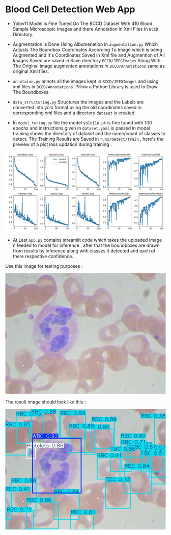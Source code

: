 # Blood Cell Detection Web App

- Yolov11 Model is Fine Tuned On The BCCD Dataset With 410 Blood Sample Microscopic Images and there Annotation in Xml Files In `BCCD` Directory.

- Augmentation is Done Using Albumenation in `augmentation.py` Which Adjusts The Boundbox Coordinates According To Image which is being Augmented and It's Coordinates Saved in Xml file and Augmention of All Images Saved are saved in Save directory `BCCD/JPEGImages` Along With The Original image augmented annotations in `BCCD/Annotations` same as original Xml files.

- `annotaion.py` annots all the images kept in `BCCD/JPEGImages` and using xml files in `BCCD/Annotations`. Pillow a Python Library is used to Draw The Boundboxes.

- `data_structuring.py` Structures the images and the Labels are converted into yolo format using the old coordinates saved in corresponding xml files and a directory `dataset` is created.

- In `model_tuning.py` file the model `yolo11n.pt` is fine tuned with 100 epochs and instructions given in `dataset.yaml` is passed in model training shows the directory of dataset and the name/count of classes to detect. The Training Results are Saved in `runs/detect/train` , here's the preview of a plot loss updation during training :

![results.png](runs/detect/train/results.png)

- At Last `app.py` contains streamlit code which takes the uploaded image n feeded to model for inference , after that the boundboxes are drawn from results by inference along with classes it detected and each of there respective confidence.

Use this image for testing purposes :

![bloodsample.jpg](dataset/images/test/BloodImage_00011.jpg)

The result image should look like this :

![bloodsample_pred.jpg](runs/detect/predict/BloodImage_00011.jpg)
